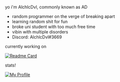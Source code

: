 yo i'm AlchlcDvl, commonly known as AD
- random programmer on the verge of breaking apart
- learning random shit for fun
- broke uni student with too much free time
- vibin with multiple disorders
- Discord: AlchlcDvl#3669

currently working on

[![Readme Card](https:///github-readme-stats.vercel.app/api/pin/?username=alchlcdvl&repo=townofusreworked&theme=midnight-purple)](https://github.com/AlchlcDvl/TownOfUsReworked)

stats!

[![My Profile](https://a-server-for-my-stats.vercel.app/api?username=alchlcdvl&theme=midnight-purple&count_private=true&show_icons=true)](#)
